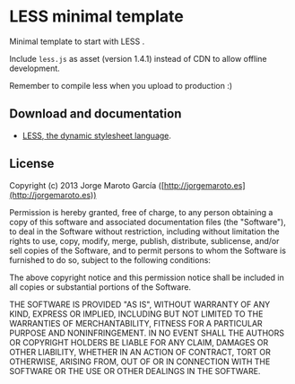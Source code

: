 # LESS minimal template

Minimal template to start with LESS .

Include `less.js` as asset (version 1.4.1) instead of CDN to allow offline development.

Remember to compile less when you upload to production :)


## Download and documentation
* [LESS, the dynamic stylesheet language](http://lesscss.org/).

## License
Copyright (c) 2013 Jorge Maroto García ([http://jorgemaroto.es](http://jorgemaroto.es))

Permission is hereby granted, free of charge, to any
person obtaining a copy of this software and associated
documentation files (the "Software"), to deal in the
Software without restriction, including without limitation
the rights to use, copy, modify, merge, publish,
distribute, sublicense, and/or sell copies of the
Software, and to permit persons to whom the Software is
furnished to do so, subject to the following conditions:

The above copyright notice and this permission notice
shall be included in all copies or substantial portions of
the Software.

THE SOFTWARE IS PROVIDED "AS IS", WITHOUT WARRANTY OF ANY
KIND, EXPRESS OR IMPLIED, INCLUDING BUT NOT LIMITED TO THE
WARRANTIES OF MERCHANTABILITY, FITNESS FOR A PARTICULAR
PURPOSE AND NONINFRINGEMENT. IN NO EVENT SHALL THE AUTHORS
OR COPYRIGHT HOLDERS BE LIABLE FOR ANY CLAIM, DAMAGES OR
OTHER LIABILITY, WHETHER IN AN ACTION OF CONTRACT, TORT OR
OTHERWISE, ARISING FROM, OUT OF OR IN CONNECTION WITH THE
SOFTWARE OR THE USE OR OTHER DEALINGS IN THE SOFTWARE.